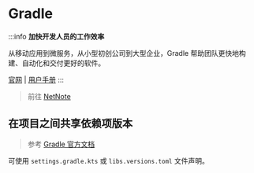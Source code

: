 # Gradle

:::info
**加快开发人员的工作效率**

从移动应用到微服务，从小型初创公司到大型企业，Gradle 帮助团队更快地构建、自动化和交付更好的软件。

[官网](https://gradle.org/)
| [用户手册](https://docs.gradle.org/current/userguide/userguide.html)
:::

> 前往 [NetNote](https://net.note.yue.zone/coding/Java/gradle/)

## 在项目之间共享依赖项版本

> 参考 [Gradle 官方文档](https://docs.gradle.org/current/userguide/platforms.html)

可使用 `settings.gradle.kts` 或 `libs.versions.toml` 文件声明。